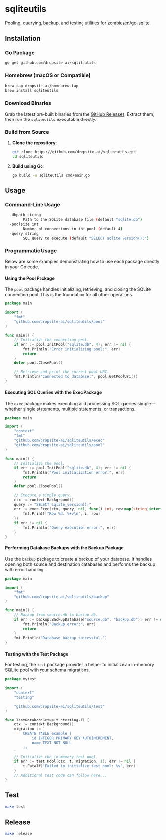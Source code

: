 # sqliteutils

Pooling, querying, backup, and testing utilities for [zombiezen/go-sqlite](/zombiezen/go-sqlite).  

## Installation

### Go Package

```bash
go get github.com/dropsite-ai/sqliteutils
```

### Homebrew (macOS or Compatible)

```bash
brew tap dropsite-ai/homebrew-tap
brew install sqliteutils
```

### Download Binaries

Grab the latest pre-built binaries from the [GitHub Releases](https://github.com/dropsite-ai/sqliteutils/releases). Extract them, then run the `sqliteutils` executable directly.

### Build from Source

1. **Clone the repository**:
   ```bash
   git clone https://github.com/dropsite-ai/sqliteutils.git
   cd sqliteutils
   ```
2. **Build using Go**:
   ```bash
   go build -o sqliteutils cmd/main.go
   ```

## Usage

### Command-Line Usage

```bash
  -dbpath string
    	Path to the SQLite database file (default "sqlite.db")
  -poolsize int
    	Number of connections in the pool (default 4)
  -query string
    	SQL query to execute (default "SELECT sqlite_version();")
```

### Programmatic Usage

Below are some examples demonstrating how to use each package directly in your Go code.

#### Using the Pool Package

The `pool` package handles initializing, retrieving, and closing the SQLite connection pool. This is the foundation for all other operations.

```go
package main

import (
	"fmt"
	"github.com/dropsite-ai/sqliteutils/pool"
)

func main() {
	// Initialize the connection pool.
	if err := pool.InitPool("sqlite.db", 4); err != nil {
		fmt.Println("Error initializing pool:", err)
		return
	}
	defer pool.ClosePool()

	// Retrieve and print the current pool URI.
	fmt.Println("Connected to database:", pool.GetPoolUri())
}
```

#### Executing SQL Queries with the Exec Package

The `exec` package makes executing and processing SQL queries simple—whether single statements, multiple statements, or transactions.

```go
package main

import (
	"context"
	"fmt"
	"github.com/dropsite-ai/sqliteutils/exec"
	"github.com/dropsite-ai/sqliteutils/pool"
)

func main() {
	// Initialize the pool.
	if err := pool.InitPool("sqlite.db", 4); err != nil {
		fmt.Println("Pool initialization error:", err)
		return
	}
	defer pool.ClosePool()

	// Execute a simple query.
	ctx := context.Background()
	query := "SELECT sqlite_version();"
	err := exec.Exec(ctx, query, nil, func(i int, row map[string]interface{}) {
		fmt.Printf("Row %d: %+v\n", i, row)
	})
	if err != nil {
		fmt.Println("Query execution error:", err)
	}
}
```

#### Performing Database Backups with the Backup Package

Use the `backup` package to create a backup of your database. It handles opening both source and destination databases and performs the backup with error handling.

```go
package main

import (
	"fmt"
	"github.com/dropsite-ai/sqliteutils/backup"
)

func main() {
	// Backup from source.db to backup.db.
	if err := backup.BackupDatabase("source.db", "backup.db"); err != nil {
		fmt.Println("Backup error:", err)
		return
	}
	fmt.Println("Database backup successful.")
}
```

#### Testing with the Test Package

For testing, the `test` package provides a helper to initialize an in-memory SQLite pool with your schema migrations.

```go
package mytest

import (
	"context"
	"testing"

	"github.com/dropsite-ai/sqliteutils/test"
)

func TestDatabaseSetup(t *testing.T) {
	ctx := context.Background()
	migration := `
		CREATE TABLE example (
			id INTEGER PRIMARY KEY AUTOINCREMENT,
			name TEXT NOT NULL
		);
	`
	// Initialize the in-memory test pool.
	if err := test.Pool(ctx, t, migration, 1); err != nil {
		t.Fatalf("Failed to initialize test pool: %v", err)
	}
	// Additional test code can follow here...
}
```

## Test

```bash
make test
```

## Release

```bash
make release
```